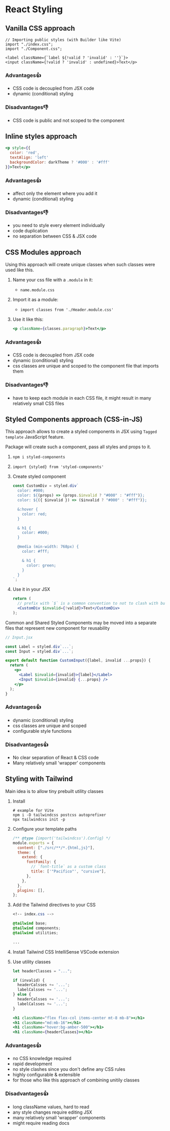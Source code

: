 # React Styling

## Vanilla CSS approach

```tsx
// Importing public styles (with Builder like Vite)
import "./index.css";
import "./Component.css";

<label className={`label ${!valid ? 'invalid' : ''}`}>
<input className={!valid ? 'invalid' : undefined}>Text</p>
```

### Advantages👍

- CSS code is decoupled from JSX code
- dynamic (conditional) styling

### Disadvantages👎

- CSS code is public and not scoped to the component

## Inline styles approach

```jsx
<p style={{
  color: 'red',
  textAlign: 'left'
  backgroundColor: darkTheme ? '#000' : '#fff'
}}>Text</p>
```

### Advantages👍

- affect only the element where you add it
- dynamic (conditional) styling

### Disadvantages👎

- you need to style every element individually
- code duplication
- no separation between CSS & JSX code

## CSS Modules approach

Using this approach will create unique classes when such classes were used like this.

1. Name your css file with a `.module` in it:

   - `name.module.css`

2. Import it as a module:

   - `import classes from './Header.module.css'`

3. Use it like this:

   ```jsx
   <p className={classes.paragraph}>Text</p>
   ```

### Advantages👍

- CSS code is decoupled from JSX code
- dynamic (conditional) styling
- css classes are unique and scoped to the component file that imports them

### Disadvantages👎

- have to keep each module in each CSS file, it might result in many relatively small CSS files

## Styled Components approach (CSS-in-JS)

This approach allows to create a styled components in JSX using `Tagged template` JavaScript feature.

Package will create such a component, pass all styles and props to it.

1. `npm i styled-components`

2. `import {styled} from 'styled-components'`

3. Create styled component

   ```jsx
   const CustomDiv = styled.div`
     color: #000;
     color: ${(props) => (props.$invalid ? "#000" : "#fff")};
     color: ${({ $invalid }) => ($invalid ? "#000" : "#fff")};

     &:hover {
       color: red;
     }

     & h1 {
       color: #000;
     }

     @media (min-width: 768px) {
       color: #fff;

       & h1 {
         color: green;
       }
     }
   `;
   ```

4. Use it in your JSX

   ```jsx
   return (
     // prefix with `$` is a common convention to not to clash with built-in props
     <CustomDiv $invalid={!valid}>Text</CustomDiv>
   );
   ```

Common and Shared Styled Components may be moved into a separate files that represent new component for reusability

```jsx
// Input.jsx

const Label = styled.div`...`;
const Input = styled.div`...`;

export default function CustomInput({label, invalid ...props}) {
  return (
    <p>
      <Label $invalid={invalid}>{label}</Label>
      <Input $invalid={invalid} {...props} />
    </p>
  );
}
```

### Advantages👍

- dynamic (conditional) styling
- css classes are unique and scoped
- configurable style functions

### Disadvantages👍

- No clear separation of React & CSS code
- Many relatively small 'wrapper' components

## Styling with Tailwind

Main idea is to allow tiny prebuilt utility classes

1. Install

   ```shell
   # example for Vite
   npm i -D tailwindcss postcss autoprefixer
   npx tailwindcss init -p
   ```

2. Configure your template paths

   ```js
   /** @type {import('tailwindcss').Config} */
   module.exports = {
     content: ["./src/**/*.{html,js}"],
     theme: {
       extend: {
         fontFamily: {
           // `font-title` as a custom class
           title: ['"Pacifico"', "cursive"],
         },
       },
     },
     plugins: [],
   };
   ```

3. Add the Tailwind directives to your CSS

   ```css
   <!-- index.css -->

   @tailwind base;
   @tailwind components;
   @tailwind utilities;

   ...
   ```

4. Install Tailwind CSS IntelliSense VSCode extension

5. Use utility classes

   ```jsx
   let headerClasses = "...";

   if (invalid) {
     headerCalsses += '...';
     labelCalsses += '...';
   } else {
     headerCalsses += '...';
     labelCalsses += '...';
   }

   <h1 className="flex flex-col items-center mt-8 mb-8"></h1>
   <h1 className="md:mb-16"></h1>
   <h1 className="hover:bg-amber-500"></h1>
   <h1 className={headerClasses}></h1>
   ```

### Advantages👍

- no CSS knowledge required
- rapid development
- no style clashes since you don't define any CSS rules
- highly configurable & extensible
- for those who like this approach of combining unitily classes

### Disadvantages👍

- long className values, hard to read
- any style changes require editing JSX
- many relatively small 'wrapper' components
- might require reading docs
